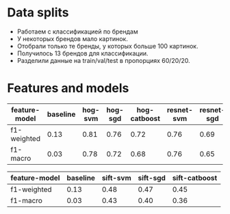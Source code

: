 # Data splits

- Работаем с классификацией по брендам
- У некоторых брендов мало картинок.
- Отобрали только те бренды, у которых больше 100 картинок.
- Получилось 13 брендов для классификации.
- Разделили данные на train/val/test в пропорциях 60/20/20.

# Features and models

| feature-model | baseline | hog-svm | hog-sgd | hog-catboost | resnet-svm | resnet-sgd | resnet-catboost |
| ------------- | ------------------------ | ------- | ------- | ------------ | ---------- | ---------- | --------------- |
| f1-weighted   | 0.13                     | 0.81    | 0.76    | 0.72         | 0.76       | 0.69       | 0.68            |
| f1-macro      | 0.03                     | 0.78    | 0.72    | 0.68         | 0.76       | 0.65       | 0.64            |


| feature-model | baseline | sift-svm | sift-sgd | sift-catboost |
| ------------- | ------------------------ | ------- | ------- | ------------ |
| f1-weighted   | 0.13                     | 0.48    | 0.47    | 0.45         |
| f1-macro      | 0.03                     | 0.43    | 0.40    | 0.36         |
